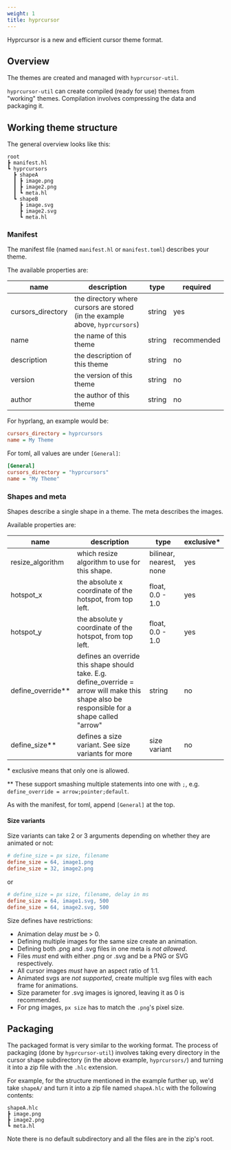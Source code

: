 ```yaml
---
weight: 1
title: hyprcursor
---
```


Hyprcursor is a new and efficient cursor theme format.

## Overview

The themes are created and managed with `hyprcursor-util`.

`hyprcursor-util` can create compiled (ready for use) themes from "working" themes.
Compilation involves compressing the data and packaging it.

## Working theme structure

The general overview looks like this:

```
root
┣ manifest.hl
┗ hyprcursors
  ┣ shapeA
  ┃ ┣ image.png
  ┃ ┣ image2.png
  ┃ ┗ meta.hl
  ┗ shapeB
    ┣ image.svg
    ┣ image2.svg
    ┗ meta.hl
```

### Manifest

The manifest file (named `manifest.hl` or `manifest.toml`) describes your theme.

The available properties are:

| name | description | type | required |
| -- | -- | -- | -- |
| cursors_directory | the directory where cursors are stored (in the example above, `hyprcursors`) | string | yes |
| name | the name of this theme | string | recommended |
| description | the description of this theme | string | no |
| version | the version of this theme | string | no |
| author | the author of this theme | string | no |

For hyprlang, an example would be:
```ini
cursors_directory = hyprcursors
name = My Theme
```

For toml, all values are under `[General]`:
```ini
[General]
cursors_directory = "hyprcursors"
name = "My Theme"
```

### Shapes and meta

Shapes describe a single shape in a theme. The meta describes the images.

Available properties are:

| name | description | type | exclusive\* |
| -- | -- | -- | -- |
| resize_algorithm | which resize algorithm to use for this shape. | bilinear, nearest, none | yes |
| hotspot_x | the absolute x coordinate of the hotspot, from top left. | float, 0.0 - 1.0 | yes |
| hotspot_y | the absolute y coordinate of the hotspot, from top left. | float, 0.0 - 1.0 | yes |
| define_override\*\* | defines an override this shape should take. E.g. define_override = arrow will make this shape also be responsible for a shape called "arrow" | string | no |
| define_size\*\* | defines a size variant. See size variants for more | size variant | no |


\* exclusive means that only one is allowed.

\*\* These support smashing multiple statements into one with `;`, e.g. `define_override = arrow;pointer;default`.

As with the manifest, for toml, append `[General]` at the top.

#### Size variants

Size variants can take 2 or 3 arguments depending on whether they are animated or not:

```ini
# define_size = px size, filename
define_size = 64, image1.png
define_size = 32, image2.png
```

or
```ini
# define_size = px size, filename, delay in ms
define_size = 64, image1.svg, 500
define_size = 64, image2.svg, 500
```

Size defines have restrictions:
 - Animation delay _must_ be > 0.
 - Defining multiple images for the same size create an animation.
 - Defining both .png and .svg files in one meta is _not allowed_.
 - Files _must_ end with either .png or .svg and be a PNG or SVG respectively.
 - All cursor images _must_ have an aspect ratio of 1:1.
 - Animated svgs are _not supported_, create multiple svg files with each frame for animations.
 - Size parameter for .svg images is ignored, leaving it as 0 is recommended.
 - For png images, `px size` has to match the `.png`'s pixel size.

## Packaging

The packaged format is very similar to the working format. The process of packaging (done by `hyprcursor-util`) involves
taking every directory in the cursor shape subdirectory (in the above example, `hyprcursors/`) and turning it into a
zip file with the `.hlc` extension.

For example, for the structure mentioned in the example further up, we'd take `shapeA/` and turn it into a zip file named `shapeA.hlc`
with the following contents:

```
shapeA.hlc
┣ image.png
┣ image2.png
┗ meta.hl
```

Note there is no default subdirectory and all the files are in the zip's root.

